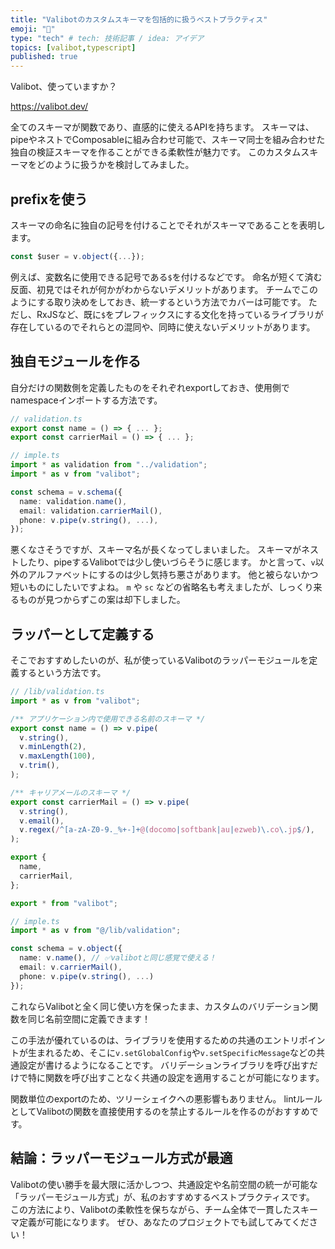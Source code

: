```yaml
---
title: "Valibotのカスタムスキーマを包括的に扱うベストプラクティス"
emoji: "🧩"
type: "tech" # tech: 技術記事 / idea: アイデア
topics: [valibot,typescript]
published: true
---
```


Valibot、使っていますか？

https://valibot.dev/

全てのスキーマが関数であり、直感的に使えるAPIを持ちます。
スキーマは、pipeやネストでComposableに組み合わせ可能で、スキーマ同士を組み合わせた独自の検証スキーマを作ることができる柔軟性が魅力です。
このカスタムスキーマをどのように扱うかを検討してみました。

## prefixを使う

スキーマの命名に独自の記号を付けることでそれがスキーマであることを表明します。

```ts
const $user = v.object({...});
```

例えば、変数名に使用できる記号である`$`を付けるなどです。
命名が短くて済む反面、初見ではそれが何かがわからないデメリットがあります。
チームでこのようにする取り決めをしておき、統一するという方法でカバーは可能です。
ただし、RxJSなど、既に`$`をプレフィックスにする文化を持っているライブラリが存在しているのでそれらとの混同や、同時に使えないデメリットがあります。

## 独自モジュールを作る

自分だけの関数側を定義したものをそれぞれexportしておき、使用側でnamespaceインポートする方法です。

```ts
// validation.ts
export const name = () => { ... };
export const carrierMail = () => { ... };

// imple.ts
import * as validation from "../validation";
import * as v from "valibot";

const schema = v.schema({
  name: validation.name(),
  email: validation.carrierMail(),
  phone: v.pipe(v.string(), ...),
});
```

悪くなさそうですが、スキーマ名が長くなってしまいました。
スキーマがネストしたり、pipeするValibotでは少し使いづらそうに感じます。
かと言って、`v`以外のアルファベットにするのは少し気持ち悪さがあります。
他と被らないかつ短いものにしたいですよね。
`m` や `sc` などの省略名も考えましたが、しっくり来るものが見つからずこの案は却下しました。

## ラッパーとして定義する

そこでおすすめしたいのが、私が使っているValibotのラッパーモジュールを定義するという方法です。

```ts
// /lib/validation.ts
import * as v from "valibot";

/** アプリケーション内で使用できる名前のスキーマ */
export const name = () => v.pipe(
  v.string(),
  v.minLength(2),
  v.maxLength(100),
  v.trim(),
);

/** キャリアメールのスキーマ */
export const carrierMail = () => v.pipe(
  v.string(),
  v.email(),
  v.regex(/^[a-zA-Z0-9._%+-]+@(docomo|softbank|au|ezweb)\.co\.jp$/),
);

export {
  name,
  carrierMail,
};

export * from "valibot";

// imple.ts
import * as v from "@/lib/validation";

const schema = v.object({
  name: v.name(), // ✅valibotと同じ感覚で使える！
  email: v.carrierMail(),
  phone: v.pipe(v.string(), ...)
});
```

これならValibotと全く同じ使い方を保ったまま、カスタムのバリデーション関数を同じ名前空間に定義できます！

この手法が優れているのは、ライブラリを使用するための共通のエントリポイントが生まれるため、そこに`v.setGlobalConfig`や`v.setSpecificMessage`などの共通設定が書けるようになることです。
バリデーションライブラリを呼び出すだけで特に関数を呼び出すことなく共通の設定を適用することが可能になります。

関数単位のexportのため、ツリーシェイクへの悪影響もありません。
lintルールとしてValibotの関数を直接使用するのを禁止するルールを作るのがおすすめです。

## 結論：ラッパーモジュール方式が最適

Valibotの使い勝手を最大限に活かしつつ、共通設定や名前空間の統一が可能な「ラッパーモジュール方式」が、私のおすすめするベストプラクティスです。
この方法により、Valibotの柔軟性を保ちながら、チーム全体で一貫したスキーマ定義が可能になります。
ぜひ、あなたのプロジェクトでも試してみてください！